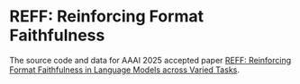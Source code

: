 # REFF: Reinforcing Format Faithfulness

The source code and data for AAAI 2025 accepted paper [REFF: Reinforcing Format Faithfulness in Language Models across Varied Tasks]().